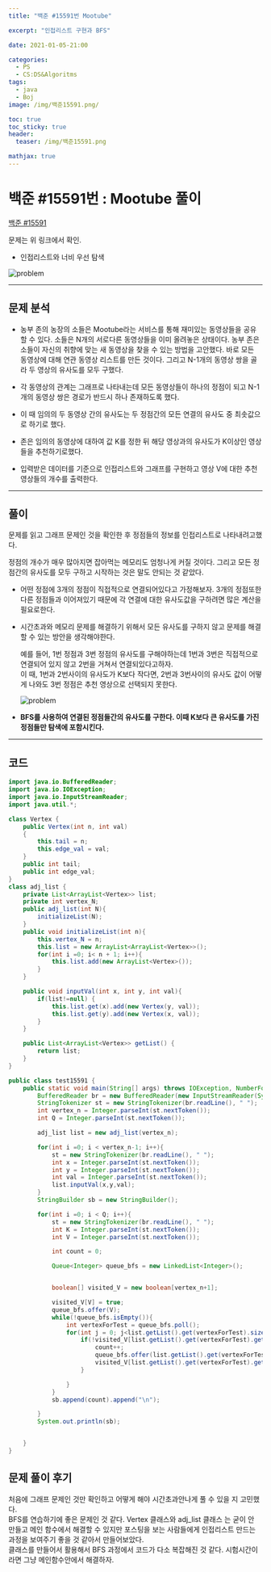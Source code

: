 ```yaml
---
title: "백준 #15591번 Mootube"

excerpt: "인접리스트 구현과 BFS"

date: 2021-01-05-21:00

categories:
  - PS
  - CS:DS&Algoritms
tags:
  - java
  - Boj
image: /img/백준15591.png/

toc: true
toc_sticky: true
header:
  teaser: /img/백준15591.png

mathjax: true
---
```


# 백준 #15591번 : Mootube 풀이

[백준 #15591](https://www.acmicpc.net/problem/15591)

문제는 위 링크에서 확인.

- 인접리스트와 너비 우선 탐색

![problem][discription]

[discription]: /img/백준15591.png

---

## 문제 분석

- 농부 존의 농장의 소들은 Mootube라는 서비스를 통해 재미있는 동영상들을 공유할 수 있다. 소들은 N개의 서로다른 동영상들을 이미 올려놓은 상태이다. 농부 존은 소들이 자신의 취향에 맞는 새 동영상을 찾을 수 있는 방법을 고안했다. 바로 모든 동영상에 대해 연관 동영상 리스트를 만든 것이다. 그리고 N-1개의 동영상 쌍을 골라 두 영상의 유사도를 모두 구했다.

- 각 동영상의 관계는 그래프로 나타내는데 모든 동영상들이 하나의 정점이 되고 N-1개의 동영상 쌍은 경로가 반드시 하나 존재하도록 했다.

- 이 때 임의의 두 동영상 간의 유사도는 두 정점간의 모든 연결의 유사도 중 최솟값으로 하기로 했다.

- 존은 임의의 동영상에 대하여 값 K를 정한 뒤 해당 영상과의 유사도가 K이상인 영상들을 추천하기로했다.

- 입력받은 데이터를 기준으로 인접리스트와 그래프를 구현하고 영상 V에 대한 추천 영상들의 개수를 출력한다.

---

## 풀이

문제를 읽고 그래프 문제인 것을 확인한 후 정점들의 정보를 인접리스트로 나타내려고했다.

정점의 개수가 매우 많아지면 잡아먹는 메모리도 엄청나게 커질 것이다. 그리고 모든 정점간의 유사도를 모두 구하고 시작하는 것은 말도 안되는 것 같았다.

- 어떤 정점에 3개의 정점이 직접적으로 연결되어있다고 가정해보자. 3개의 정점또한 다른 정점들과 이어져있기 때문에 각 연결에 대한 유사도값을 구하려면 많은 계산을 필요로한다.
- 시간초과와 메모리 문제를 해결하기 위해서 모든 유사도를 구하지 않고 문제를 해결할 수 있는 방안을 생각해야한다.

  예를 들어, 1번 정점과 3번 정점의 유사도를 구해야하는데 1번과 3번은 직접적으로 연결되어 있지 않고 2번을 거쳐서 연결되있다고하자.  
  이 때, 1번과 2번사이의 유사도가 K보다 작다면, 2번과 3번사이의 유사도 값이 어떻게 나와도 3번 정점은 추천 영상으로 선택되지 못한다.

  ![problem][discription2]

  [discription2]: /img/유사도.png

- **BFS를 사용하여 연결된 정점들간의 유사도를 구한다. 이때 K보다 큰 유사도를 가진 정점들만 탐색에 포함시킨다.**

---

## 코드

```java
import java.io.BufferedReader;
import java.io.IOException;
import java.io.InputStreamReader;
import java.util.*;

class Vertex {
    public Vertex(int n, int val)
    {
        this.tail = n;
        this.edge_val = val;
    }
    public int tail;
    public int edge_val;
}
class adj_list {
    private List<ArrayList<Vertex>> list;
    private int vertex_N;
    public adj_list(int N){
        initializeList(N);
    }
    public void initializeList(int n){
        this.vertex_N = n;
        this.list = new ArrayList<ArrayList<Vertex>>();
        for(int i =0; i< n + 1; i++){
            this.list.add(new ArrayList<Vertex>());
        }
    }

    public void inputVal(int x, int y, int val){
        if(list!=null) {
            this.list.get(x).add(new Vertex(y, val));
            this.list.get(y).add(new Vertex(x, val));
        }
    }

    public List<ArrayList<Vertex>> getList() {
        return list;
    }
}

public class test15591 {
    public static void main(String[] args) throws IOException, NumberFormatException{
        BufferedReader br = new BufferedReader(new InputStreamReader(System.in));
        StringTokenizer st = new StringTokenizer(br.readLine(), " ");
        int vertex_n = Integer.parseInt(st.nextToken());
        int Q = Integer.parseInt(st.nextToken());

        adj_list list = new adj_list(vertex_n);

        for(int i =0; i < vertex_n-1; i++){
            st = new StringTokenizer(br.readLine(), " ");
            int x = Integer.parseInt(st.nextToken());
            int y = Integer.parseInt(st.nextToken());
            int val = Integer.parseInt(st.nextToken());
            list.inputVal(x,y,val);
        }
        StringBuilder sb = new StringBuilder();

        for(int i =0; i < Q; i++){
            st = new StringTokenizer(br.readLine(), " ");
            int K = Integer.parseInt(st.nextToken());
            int V = Integer.parseInt(st.nextToken());

            int count = 0;

            Queue<Integer> queue_bfs = new LinkedList<Integer>();


            boolean[] visited_V = new boolean[vertex_n+1];

            visited_V[V] = true;
            queue_bfs.offer(V);
            while(!queue_bfs.isEmpty()){
                int vertexForTest = queue_bfs.poll();
                for(int j = 0; j<list.getList().get(vertexForTest).size(); j++){
                    if(!visited_V[list.getList().get(vertexForTest).get(j).tail] && list.getList().get(vertexForTest).get(j).edge_val>=K){
                        count++;
                        queue_bfs.offer(list.getList().get(vertexForTest).get(j).tail);
                        visited_V[list.getList().get(vertexForTest).get(j).tail] = true;
                    }

                }
            }
            sb.append(count).append("\n");

        }
        System.out.println(sb);


    }
}

```

## 문제 풀이 후기

처음에 그래프 문제인 것만 확인하고 어떻게 해야 시간초과안나게 풀 수 있을 지 고민했다.  
BFS를 연습하기에 좋은 문제인 것 같다. Vertex 클래스와 adj_list 클래스 는 굳이 안 만들고 메인 함수에서 해결할 수 있지만
포스팅을 보는 사람들에게 인접리스트 만드는 과정을 보여주기 좋을 것 같아서 만들어보았다.  
클래스를 만들어서 활용해서 BFS 과정에서 코드가 다소 복잡해진 것 같다. 시험시간이라면 그냥 메인함수안에서 해결하자.
